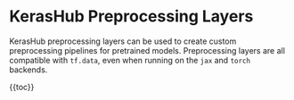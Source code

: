 # KerasHub Preprocessing Layers

KerasHub preprocessing layers can be used to create custom preprocessing
pipelines for pretrained models. Preprocessing layers are all compatible with
`tf.data`, even when running on the `jax` and `torch` backends.

{{toc}}
